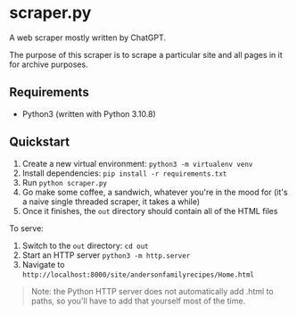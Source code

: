 # scraper.py

A web scraper mostly written by ChatGPT.

The purpose of this scraper is to scrape a particular site and all pages in it for archive purposes.

## Requirements

- Python3 (written with Python 3.10.8)

## Quickstart

1. Create a new virtual environment: `python3 -m virtualenv venv`
1. Install dependencies: `pip install -r requirements.txt`
1. Run `python scraper.py`
1. Go make some coffee, a sandwich, whatever you're in the mood for (it's a naive single threaded scraper, it takes a while)
1. Once it finishes, the `out` directory should contain all of the HTML files

To serve:

1. Switch to the `out` directory: `cd out`
1. Start an HTTP server `python3 -m http.server`
1. Navigate to `http://localhost:8000/site/andersonfamilyrecipes/Home.html`

> Note: the Python HTTP server does not automatically add .html to paths, so you'll have to add that yourself most of the time.